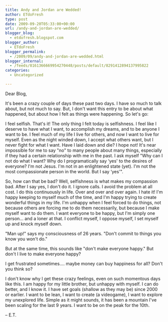```yaml
---
title: Andy and Jordan are Wedded!
author: ETdoFresh
type: post
date: 2009-09-20T05:33:00+00:00
url: /andy-and-jordan-are-wedded/
blogger_blog:
  - etdofresh.blogspot.com
blogger_author:
  - ETdoFresh
blogger_permalink:
  - /2009/09/andy-and-jordan-are-wedded.html
blogger_internal:
  - /feeds/8161366669954270448/posts/default/8291412894137995822
categories:
  - Uncategorized

---
```

Dear Blog,

It's been a crazy couple of days these past two days. I have so much to talk about, but not much to say. But, I don't want this entry to be about what happened, but about how I felt as things were happening. So let's go:

I feel selfish. That's it! The only thing I felt today is selfishness. I feel like I deserve to have what I want, to accomplish my dreams, and to be anyone I want to be. I feel much of my life I live for others, and now I want to live for myself. Even as the night winded down, I accept what others want, but I never fight for what I want. Have I laid down and die? I hope not! It's near impossible for me to say "no" to many people about many things, especially if they had a certain relationship with me in the past. I ask myself "Why can I not do what I want? Why do I programatically say &#8216;yes' to the desires of everyone? I'm not Jesus. I'm not in an enlightened state (yet). I'm not the most compassionate person in the world. But I say &#8216;yes'".

So, how can that be bad? Well, selfishness is what makes my compassion bad. After I say yes, I don't do it. I ignore calls. I avoid the problem at all cost. I do this continuously in life. Over and over and over again. I hate it! I'm happy keeping to myself much of the time, and I'm happy trying to create wonderful things in my life. I'm unhappy when I feel forced to do things, not because others are forcing me to do them necessarily, but because I make myself want to do them. I want everyone to be happy, but I'm simply one person... and a loner at that. I conflict myself, I oppose myself, I set myself up and knock myself down.

"Man up!" says my consciousness of 26 years. "Don't commit to things you know you won't do."

But at the same time, this sounds like "don't make everyone happy." But don't I live to make everyone happy?

I get frustrated sometimes.... maybe money can buy happiness for all? Don't you think so?

I don't know why I get these crazy feelings, even on such momentous days like this. I am happy for my little brother, but unhappy with myself. I can do better, and I know it. I have set goals (shallow as they may be) since 2000 or earlier. I want to be lean, I want to create (a videogame), I want to explore my unexplored life. Simple as it might sounds, it has been a mountain I've been scaling for the last 9 years. I want to be on the peak for the 10th.

– E.T.